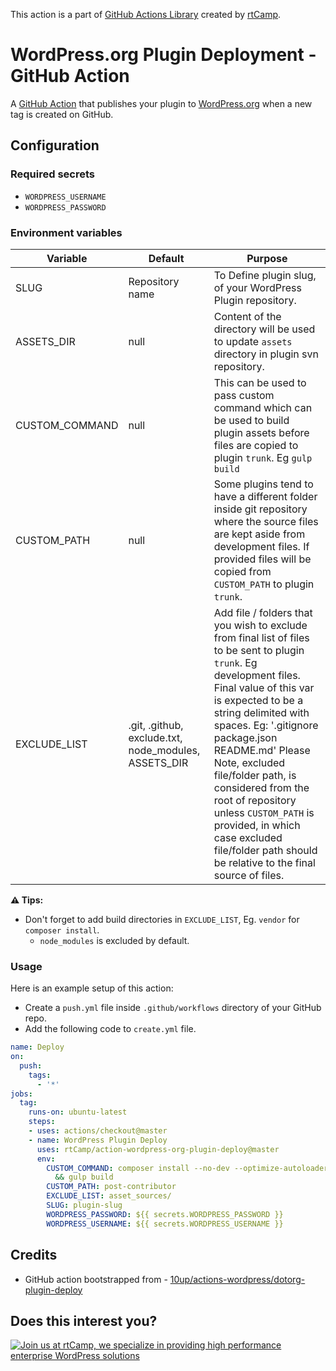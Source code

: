 This action is a part of [GitHub Actions Library](https://github.com/rtCamp/github-actions-library/) created by [rtCamp](https://github.com/rtCamp/).

# WordPress.org Plugin Deployment - GitHub Action

A [GitHub Action](https://github.com/features/actions) that publishes your plugin to [WordPress.org](https://wordpress.org/) when a new tag is created on GitHub.

## Configuration

### Required secrets
* `WORDPRESS_USERNAME`
* `WORDPRESS_PASSWORD`

### Environment variables
| Variable       | Default                                              | Purpose                                                                                                                                                                                                                                                                                                                                                                                                                                                     |
|----------------|------------------------------------------------------|-------------------------------------------------------------------------------------------------------------------------------------------------------------------------------------------------------------------------------------------------------------------------------------------------------------------------------------------------------------------------------------------------------------------------------------------------------------|
| SLUG           | Repository name                                      | To Define plugin slug, of your WordPress Plugin repository.                                                                                                                                                                                                                                                                                                                                                                                                 |
| ASSETS_DIR     | null                                                 | Content of the directory will be used to update `assets` directory in plugin svn repository.                                                                                                                                                                                                                                                                                                                                                                |
| CUSTOM_COMMAND | null                                                 | This can be used to pass custom command which can be used to build plugin assets before files are copied to plugin `trunk`. Eg `gulp build`                                                                                                                                                                                                                                                                                                                 |
| CUSTOM_PATH    | null                                                 | Some plugins tend to have a different folder inside git repository where the source files are kept aside from development files. If provided files will be copied from `CUSTOM_PATH` to plugin `trunk`.                                                                                                                                                                                                                                                     |
| EXCLUDE_LIST   | .git, .github, exclude.txt, node_modules, ASSETS_DIR | Add file / folders that you wish to exclude from final list of files to be sent to plugin `trunk`. Eg development files.   Final value of this var is expected to be a string delimited with spaces. Eg: '.gitignore package.json README.md'   Please Note, excluded file/folder path, is considered from the root of repository unless `CUSTOM_PATH` is provided, in which case excluded file/folder path should be relative to the final source of files. |

**⚠️ Tips:**

- Don't forget to add build directories in `EXCLUDE_LIST`, Eg. `vendor` for `composer install`.
  - `node_modules` is excluded by default.

### Usage
Here is an example setup of this action:

- Create a `push.yml` file inside `.github/workflows` directory of your GitHub repo.
- Add the following code to `create.yml` file.

```yml
name: Deploy
on:
  push:
    tags:
      - '*'
jobs:
  tag:
    runs-on: ubuntu-latest
    steps:
    - uses: actions/checkout@master
    - name: WordPress Plugin Deploy
      uses: rtCamp/action-wordpress-org-plugin-deploy@master
      env:
        CUSTOM_COMMAND: composer install --no-dev --optimize-autoloader && npm install
          && gulp build
        CUSTOM_PATH: post-contributor
        EXCLUDE_LIST: asset_sources/
        SLUG: plugin-slug
        WORDPRESS_PASSWORD: ${{ secrets.WORDPRESS_PASSWORD }}
        WORDPRESS_USERNAME: ${{ secrets.WORDPRESS_USERNAME }}
```

## Credits

* GitHub action bootstrapped from - [10up/actions-wordpress/dotorg-plugin-deploy](https://github.com/10up/actions-wordpress/tree/master/dotorg-plugin-deploy)  

## Does this interest you?

<a href="https://rtcamp.com/"><img src="https://rtcamp.com/wp-content/uploads/2019/04/github-banner@2x.png" alt="Join us at rtCamp, we specialize in providing high performance enterprise WordPress solutions"></a>
